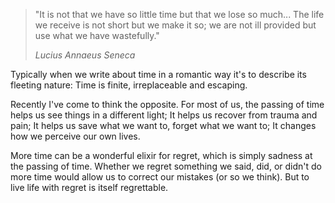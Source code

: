 > "It is not that we have so little time but that we lose so much... The 
> life we receive is not short but we make it so; we are not ill provided 
> but use what we have wastefully."
> 
> *Lucius Annaeus Seneca*

Typically when we write about time in a romantic way it's to describe its fleeting nature: Time is finite, irreplaceable and escaping.

Recently I've come to think the opposite. For most of us, the passing of time helps us see things in a different light; It helps us recover from trauma and pain; It helps us save what we want to, forget what we want to; It changes how we perceive our own lives.

More time can be a wonderful elixir for regret, which is simply sadness at the passing of time. Whether we regret something we said, did, or didn't do more time would allow us to correct our mistakes (or so we think).  But to live life with regret is itself regrettable.